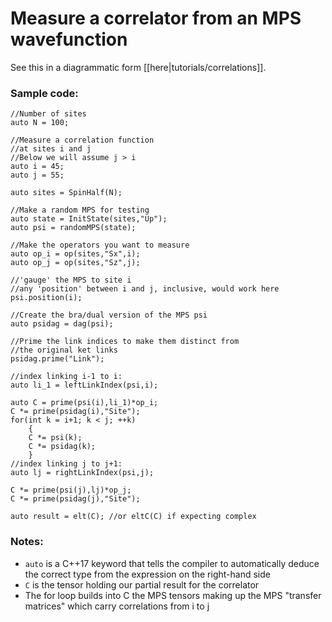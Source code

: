# Measure a correlator from an MPS wavefunction #

See this in a diagrammatic form [[here|tutorials/correlations]].

### Sample code:

    //Number of sites
    auto N = 100;

    //Measure a correlation function
    //at sites i and j
    //Below we will assume j > i
    auto i = 45;
    auto j = 55;

    auto sites = SpinHalf(N);

    //Make a random MPS for testing
    auto state = InitState(sites,"Up");
    auto psi = randomMPS(state);
    
    //Make the operators you want to measure
    auto op_i = op(sites,"Sx",i);
    auto op_j = op(sites,"Sz",j);

    //'gauge' the MPS to site i
    //any 'position' between i and j, inclusive, would work here
    psi.position(i); 

    //Create the bra/dual version of the MPS psi
    auto psidag = dag(psi);

    //Prime the link indices to make them distinct from
    //the original ket links
    psidag.prime("Link");

    //index linking i-1 to i:
    auto li_1 = leftLinkIndex(psi,i);

    auto C = prime(psi(i),li_1)*op_i;
    C *= prime(psidag(i),"Site");
    for(int k = i+1; k < j; ++k)
        {
        C *= psi(k);
        C *= psidag(k);
        }
    //index linking j to j+1:
    auto lj = rightLinkIndex(psi,j);

    C *= prime(psi(j),lj)*op_j;
    C *= prime(psidag(j),"Site");

    auto result = elt(C); //or eltC(C) if expecting complex

### Notes:
* `auto` is a C++17 keyword that tells the compiler to automatically deduce the correct type from the expression on the right-hand side
* `C` is the tensor holding our partial result for the correlator
* The for loop builds into C the MPS tensors making up the MPS "transfer matrices" which carry correlations from i to j


